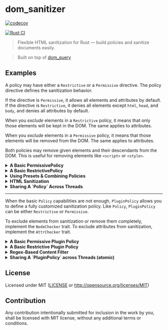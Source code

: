 # dom_sanitizer

[![codecov](https://codecov.io/github/niklak/dom_sanitizer/graph/badge.svg?token=Y3EN2HE4SR)](https://codecov.io/github/niklak/dom_sanitizer)

[![Rust CI](https://github.com/niklak/dom_sanitizer/actions/workflows/rust.yml/badge.svg)](https://github.com/niklak/dom_sanitizer/actions/workflows/rust.yml)

> Flexible HTML sanitization for Rust — build policies and sanitize documents easily.

> Built on top of [dom_query](https://github.com/niklak/dom_query)




## Examples

A policy may have either a `Restrictive` or a `Permissive` directive.
The policy directive defines the sanitization behavior.

If the directive is `Permissive`, it allows all elements and attributes by default.
If the directive is `Restrictive`, it denies all elements except `html`, `head`, and `body`, and denies all attributes by default.

When you *exclude* elements in a `Restrictive` policy, it means that only those elements will be kept in the DOM. The same applies to attributes.

When you *exclude* elements in a `Permissive` policy, it means that those elements will be removed from the DOM. The same applies to attributes.

Both policies may remove given elements and their descendants from the DOM. This is useful for removing elements like `<script>` or `<style>`.


<details>
<summary><b>A Basic PermissivePolicy</b></summary>

```rust
use dom_sanitizer::PermissivePolicy;
use dom_query::Document;

// `PermissivePolicy<'a>`, as well as `AllowAllPolicy`, is an alias for `Policy<'a, Permissive>`
let policy = PermissivePolicy::builder()
    // Disallow `div` elements
    .exclude_elements(&["div"])
    // Disallow `role` attribute globally
    .exclude_attrs(&["role"])
    // Disallow `href` attribute for `a` elements
    .exclude_element_attrs("a", &["href"])
    // remove `style` elements including their descendants (elements, text, comments)
    .remove_elements(&["style"])
    .build();

let contents: &str = r#"
    <!DOCTYPE html>
    <html>
        <head><title>Test</title></head>
        <body>
            <style>
                p { border-bottom: 2px solid black; }
            </style>
            <div><p role="paragraph">The first paragraph contains <a href="/first" role="link">the first link</a>.</p></div>
            <div><p role="paragraph">The second paragraph contains <a href="/second" role="link">the second link</a>.</p></div>
            <div><p role="paragraph">The third paragraph contains <a href="/third" role="link">the third link</a>.</p></div>
            <div><p id="highlight" role="paragraph"><mark>highlighted text</mark>, <b>bold text</b></p></div>
            <div></div>
        </body>
    </html>"#;

let doc = Document::from(contents);
policy.sanitize_document(&doc);

// After sanitization:

// `style` removed from the DOM
assert!(!doc.select("style").exists());
// - No `div` elements remain
assert!(!doc.select("div").exists());
// - No `role` attributes remain
assert!(!doc.select("[role]").exists());
// - `p` elements are preserved
assert_eq!(doc.select("p").length(), 4);
// - `a` elements are preserved but without `href` attributes
assert_eq!(doc.select("a").length(), 3);
assert_eq!(doc.select("a[href]").length(), 0);
```
</details>


<details>
<summary><b>A Basic RestrictivePolicy</b></summary>

```rust
use dom_sanitizer::RestrictivePolicy;
use dom_query::Document;


// `RestrictivePolicy<'a>`, as well as `DenyAllPolicy`, is an alias for `Policy<'a, Restrictive>` 

// Create a new restrictive policy with builder
let policy = RestrictivePolicy::builder()
    // allow only `p` and `a` elements
    .exclude_elements(&["p", "a"])
    // allow `href` attribute for `a` elements
    .exclude_element_attrs("a", &["href"])
    // remove `style` elements including their descendants (elements, text, comments)
    .remove_elements(&["style"])
    .build();

let contents: &str = r#"
    <!DOCTYPE html>
    <html>
        <head><title>Test</title></head>
        <body>
            <style>
                p { border-bottom: 2px solid black; }
            </style>
            <div><p role="paragraph">The first paragraph contains <a href="/first" role="link">the first link</a>.</p></div>
            <div><p role="paragraph">The second paragraph contains <a href="/second" role="link">the second link</a>.</p></div>
            <div><p role="paragraph">The third paragraph contains <a href="/third" role="link">the third link</a>.</p></div>
            <div><p id="highlight" role="paragraph"><mark>highlighted text</mark>, <b>bold text</b></p></div>
            <div></div>
        </body>
    </html>"#;

let doc = dom_query::Document::from(contents);
policy.sanitize_document(&doc);

// After sanitization:

// `style` removed from the DOM
assert!(!doc.select("style").exists());

// No `div` elements in the DOM
assert!(!doc.select("div").exists());
// No `role` attributes in the DOM
assert!(!doc.select("[role]").exists());
// But we still have `p` elements
assert_eq!(doc.select("p").length(), 4);
// as well as `a` elements with `href` attributes
assert_eq!(doc.select("a[href]").length(), 3);

// `html`, `head`, and `body` elements are always kept
assert!(doc.select("html").exists());
assert!(doc.select("head").exists());
assert!(doc.select("body").exists());
```
</details>

<details>
<summary><b>Using Presets & Combining Policies</b></summary>

This example demonstrates how to combine multiple preset policies into one.

```rust
// 
use dom_sanitizer::{preset, RestrictivePolicy};

// Create a new restrictive policy using the builder
let _policy = RestrictivePolicy::builder()
    // Allow global attributes from the `global_attr_policy` preset —
    // includes `class`, `id`, `role`, `dir`, `lang`, and `title`
    .merge(preset::global_attr_policy())
    // Allow list elements from the `list_policy` preset —
    // includes `ul`, `ol`, and `li`
    .merge(preset::list_policy())
    // Allow table-related elements from the `table_policy` preset —
    // includes `table`, `caption`, `colgroup`, `col`, `th`, `thead`, `tbody`, `tr`, `td`, and `tfoot`
    .merge(preset::table_policy())
    // Allow table-related attributes from the `table_attr_policy` preset
    .merge(preset::table_attr_policy())
    // Allow inline formatting elements from the `highlight_policy` preset —
    // includes `b`, `del`, `em`, `i`, `ins`, `mark`, `s`, `small`, `strong`, and `u`
    .merge(preset::highlight_policy())
    // You can still apply custom rules in addition to using preset policies
    .exclude_elements(&["h1", "h2", "h3", "a", "svg"])
    .exclude_elements(&["meta", "link"])
    .exclude_element_attrs("meta", &["charset", "name", "content"])
    .exclude_attrs(&["translate"])
    .exclude_element_attrs("a", &["href"])
    .remove_elements(&["style", "script"])
    .build();
```
</details>


<details>
<summary><b>HTML Sanitization</b></summary>

```rust
use dom_sanitizer::PermissivePolicy;
use dom_query::Document;


// Create a new permissive policy with builder
let policy = PermissivePolicy::builder()
    // remove `style` elements including their descendants (elements, text, comments)
    .remove_elements(&["style"])
    .build();

let contents: &str = r#"
    <!DOCTYPE html>
    <html>
        <head><title>Test</title></head>
        <body>
            <style>
                p { border-bottom: 2px solid black; }
            </style>
            <div><p role="paragraph">The first paragraph contains <a href="/first" role="link">the first link</a>.</p></div>
            <div></div>
        </body>
    </html>"#;

assert!(contents.contains("<style>"));
assert!(contents.contains(r#"p { border-bottom: 2px solid black; }"#));

let html = policy.sanitize_html(contents);

assert!(!html.contains("<style>"));
assert!(!html.contains(r#"p { border-bottom: 2px solid black; }"#));

```
</details>


<details>
<summary><b>Sharing A `Policy` Across Threads</b></summary>

```rust
use std::sync::Arc;

use dom_sanitizer::preset::table_policy;
use dom_sanitizer::DenyAllPolicy;

let policy = DenyAllPolicy::builder()
    // Allow table elements
    .merge(table_policy())
    .remove_elements(&["style"])
    // `html`, `head`, and `body` are always kept
    .build();
    
let shared_policy = Arc::new(policy);

let mut handles = Vec::new();
for _ in 0..4 {
    let policy = shared_policy.clone();
    let handle = std::thread::spawn(move || {
        let contents: &str = include_str!("../test-pages/table.html");
        let doc = dom_query::Document::from(contents);
        policy.sanitize_document(&doc);
        assert!(doc.select("table tr > td").exists());
        assert!(!doc.select("style").exists());
    });
    handles.push(handle);
}

for handle in handles {
    handle.join().expect("worker thread panicked");
}

```
</details>


---
When the basic `Policy` capabilities are not enough, `PluginPolicy` allows
you to define a fully customized sanitization policy.
Like `Policy`, `PluginPolicy` can be either `Restrictive` or `Permissive`.

To exclude elements from sanitization or remove them completely,
implement the `NodeChecker` trait.
To exclude attributes from sanitization, implement the `AttrChecker` trait.


<details>
<summary><b>A Basic Permissive Plugin Policy</b></summary>

```rust
use dom_sanitizer::plugin_policy::{AttrChecker, NodeChecker, PluginPolicy};
use dom_sanitizer::Permissive;

use dom_query::NodeRef;

use html5ever::{local_name, LocalName};

/// Matches nodes with a specific local name.
pub struct MatchLocalName(pub LocalName);
impl NodeChecker for MatchLocalName {
    fn is_match(&self, node: &NodeRef) -> bool {
        node.qual_name_ref()
            .map_or(false, |qual_name| self.0 == qual_name.local)
    }
}

/// Matches a suspicious attributes that starts with `on` but is not `onclick`.
struct SuspiciousAttr;
impl AttrChecker for SuspiciousAttr {
    fn is_match_attr(&self, _node: &NodeRef, attr: &html5ever::Attribute) -> bool {
        let attr_name = attr.name.local.as_ref().to_ascii_lowercase();
        attr_name != "onclick" && attr_name.starts_with("on")
    }
}

// Creates a permissive policy that allows all elements and attributes by default,
// excluding those matched by custom checkers.
let policy: PluginPolicy<Permissive> = PluginPolicy::builder()
    // `div` elements become disallowed and will be stripped from the DOM
    .exclude(MatchLocalName(local_name!("div")))
    // `style` elements will be completely removed from the DOM
    .remove(MatchLocalName(local_name!("style")))
    // Attributes that start with `on` and are not `onclick` will be removed
    .exclude_attr(SuspiciousAttr)
    .build();

let contents: &str = r#"
<!DOCTYPE html>
<html lang="en">
<head><title>Test Ad Block</title></head>
    <body>
        <style>@keyframes x{}</style>
        <div><p role="paragraph">The first paragraph contains <a href="/first" role="link">the first link</a>.</p></div>
        <div><p role="paragraph">The second paragraph contains <a href="/second" role="link">the second link</a>.</p></div>
        <div><p role="paragraph">The third paragraph contains <a href="/third" role="link">the third link</a>.</p></div>
        <div><p id="highlight" role="paragraph"><mark>highlighted text</mark>, <b>bold text</b></p></div>
        <div>
            <a style="animation-name:x" onanimationend="alert(1)"></a>
        </div>
    </body>
</html>"#;

let doc = dom_query::Document::from(contents);

policy.sanitize_document(&doc);

// The `style` element is removed from the DOM
assert!(!doc.select("style").exists());
// All `div` elements are removed from the DOM
assert!(!doc.select("div").exists());
// All 4 `<p>` elements remain
assert_eq!(doc.select("p").length(), 4);
// Suspicious attributes removed (e.g., `onanimationend`)
assert!(!doc.select("a[onanimationend]").exists());
```
</details>

<details>
<summary><b>A Basic Restrictive Plugin Policy</b></summary>

This example is using some predefined checkers from the `preset` module.

```rust
use dom_sanitizer::plugin_policy::{NodeChecker, PluginPolicy};
use dom_sanitizer::plugin_policy::preset;
use dom_sanitizer::Restrictive;
use dom_query::NodeRef;

use html5ever::local_name;

struct ExcludeOnlyHttps;
impl NodeChecker for ExcludeOnlyHttps {
    fn is_match(&self, node: &NodeRef) -> bool {
        node.has_name("a")
            && node
                .attr("href")
                .map_or(false, |href| href.starts_with("https://"))
    }
}

// Creates a restrictive policy that allows only specific elements and attributes
// which are explicitly excluded from sanitization with custom checkers.
let policy: PluginPolicy<Restrictive> = PluginPolicy::builder()
    // Allow `a` elements only if their `href` starts with "https://"
    .exclude(ExcludeOnlyHttps)
    // Allow `title`, `p`, `mark`, and `b` elements
    .exclude(preset::LocalNamesMatcher::new(&[
        "title", "p", "mark","b",
    ]))
    // `html`, `head`, and `body` are always kept
    .build();

let contents: &str = r#"
<!DOCTYPE html>
<html lang="en">
<head><title>Test Ad Block</title></head>
    <body>
        <div><p role="paragraph">The first paragraph contains <a href="/first" role="link">the first link</a>.</p></div>
        <div><p role="paragraph">The second paragraph contains <a href="/second" role="link">the second link</a>.</p></div>
        <div><p role="paragraph">The third paragraph contains <a href="/third" role="link">the third link</a>.</p></div>
        <div><p id="highlight" role="paragraph"><mark>highlighted text</mark>, <b>bold text</b></p></div>
    </body>
</html>"#;

let doc = dom_query::Document::from(contents);

policy.sanitize_document(&doc);

// After sanitization:
// - there are no `div` elements in the DOM
assert!(!doc.select("div").exists());

// All links are stripped, because it's not clear if they are secure. (Didn't match the policy)
assert_eq!(doc.select("a").length(), 0);
// `link` appears only as text inside `p` elements
assert_eq!(doc.html().matches("link").count(), 3);

// html, head, body are always kept
assert!(doc.select("html").exists());
assert!(doc.select("head").exists());
assert!(doc.select("body").exists());

// title is preserved, because it's excluded from the Restrictive policy
assert!(doc.select("head title").exists());
assert!(doc.select("p mark").exists());
assert!(doc.select("p b").exists());
assert!(!doc.select("p[role]").exists());
```
</details>


<details>
<summary><b>Regex-Based Content Filter</b></summary>

This example demonstrates how to implement a more advanced content filtering strategy
using external dependencies like `regex`.

```rust
use dom_sanitizer::plugin_policy::{NodeChecker, PluginPolicy};
use dom_sanitizer::Permissive;

use dom_query::NodeRef;
use html5ever::LocalName;
use regex::Regex;

// `RegexContentCountMatcher` checks whether a given regex pattern appears
// in the text content of a node a certain number of times. If the number
// of matches is greater than or equal to the specified threshold, the node
// is considered a match.
struct RegexContentCountMatcher {
    element_scope: LocalName,
    regex: Regex,
    threshold: usize,
}

impl RegexContentCountMatcher {
    fn new(re: &str, threshold: usize, element_scope: &str) -> Self {
        Self {
            element_scope: LocalName::from(element_scope),
            regex: Regex::new(re).unwrap(),
            threshold,
        }
    }
}

impl NodeChecker for RegexContentCountMatcher {
    fn is_match(&self, node: &NodeRef) -> bool {
        let Some(qual_name) = node.qual_name_ref() else {
            return false;
        };
        if qual_name.local != self.element_scope {
            return false;
        }

        let text = node.text();
        if text.is_empty() {
            return false;
        }

        self.regex.find_iter(&text).count() >= self.threshold
    }
}

let policy: PluginPolicy<Permissive> = PluginPolicy::builder()
    .remove(RegexContentCountMatcher::new(
        r"(?i)shop now|amazing deals|offer",
        3,
        "div",
    ))
    .build();

let contents: &str = r#"
<html lang="en">
    <head><title>Test Ad Block</title></head>
    <body>
        <div class="ad-block">
            <h3 class="ad-title">Limited Time Offer!</h3>
            <p class="ad-text">Discover amazing deals on our latest products. Shop now and save big!</p>
            <a href="/deal" target="_blank">Learn More</a>
        </div>
        <div><p class="regular-text">A test paragraph.</p></div>
        <div><p>Another test paragraph.</p></div>
    </body>
</html>"#;

let doc = dom_query::Document::from(contents);

// Before sanitization:
assert!(doc.select("div.ad-block").exists());
assert_eq!(doc.select("div").length(), 3);
assert_eq!(doc.select("p").length(), 3);

policy.sanitize_document(&doc);

// After sanitization, the `div.ad-block` element is removed because
// its text content matched the pattern 3 times, which is considered too noisy.
assert!(!doc.select("div.ad-block").exists());
assert_eq!(doc.select("div").length(), 2);
assert_eq!(doc.select("p").length(), 2);
```
</details>


<details>
<summary><b>Sharing A `PluginPolicy` across Threads (atomic)</b></summary>

*This example requires `atomic` feature.*

This example demonstrates how to safely share and use a `PluginPolicy` across multiple threads. 
It utilizes the `atomic` feature, which is required to share `dom_query::Document`.

```rust
#[cfg(feature = "atomic")]
{
    use std::sync::Arc;
    use std::sync::mpsc::channel;

    use html5ever::local_name;

    use dom_sanitizer::plugin_policy::preset;
    use dom_sanitizer::plugin_policy::PluginPolicy;
    use dom_sanitizer::Restrictive;


    let policy: PluginPolicy<Restrictive> = PluginPolicy::builder()
        // Allow table elements
        .exclude(preset::LocalNamesMatcher::new(&[
            "table", "tbody", "tr", "th", "td",
        ]))
        .remove(preset::LocalNameMatcher::new("style"))
        // `html`, `head`, and `body` are always kept
        .build();
        
    dbg!(&policy);
    let shared_policy = Arc::new(policy);

    let (tx, rx) = channel();

    for _ in 0..4 {
        let policy = shared_policy.clone();
        let thread_tx = tx.clone();
        std::thread::spawn(move || {
            let contents: &str = include_str!("../test-pages/table.html");
            let doc = dom_query::Document::from(contents);
            policy.sanitize_document(&doc);
            thread_tx.send(doc).unwrap();
            
        });
        
    }
    drop(tx);

    for doc in rx {
        assert!(!doc.select("style").exists());
        assert!(doc.select("table tr > td").exists());
    }
}
```
</details>


## License

Licensed under MIT ([LICENSE](LICENSE) or <http://opensource.org/licenses/MIT>)


## Contribution

Any contribution intentionally submitted for inclusion in the work by you, shall be
licensed with MIT license, without any additional terms or conditions.